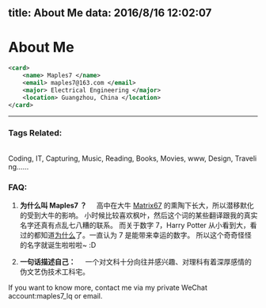 title: About Me
data: 2016/8/16 12:02:07
---

# About Me

```xml
<card>
    <name> Maples7 </name>
    <email> maples7@163.com </email>
    <major> Electrical Engineering </major>
    <location> Guangzhou, China </location>
</card>
```
---

### Tags Related:
    Coding, IT, Capturing, Music, Reading, Books, Movies, www, Design, Traveling……


### FAQ:

1. **为什么叫 Maples7 ？**
    高中在大牛 [Matrix67](http://www.matrix67.com/) 的熏陶下长大，所以潜移默化的受到大牛的影响。
    小时候比较喜欢枫叶，然后这个词的某些翻译跟我的真实名字还真有点乱七八糟的联系。
    而关于数字 7，Harry Potter 从小看到大，看过的都知道[为什么](https://www.zhihu.com/question/24214658/answer/27129567)了。一直认为 7 是能带来幸运的数字。
    所以这个奇奇怪怪的名字就诞生啦啦啦~ :D

2. **一句话描述自己：**
    一个对文科十分向往并感兴趣、对理科有着深厚感情的伪文艺伪技术工科宅。

If you want to know more, contact me via my private WeChat account:maples7_lq or email.
